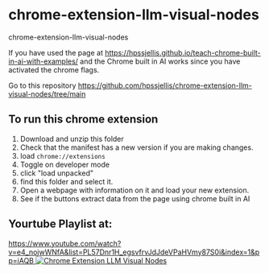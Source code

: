 # chrome-extension-llm-visual-nodes
chrome-extension-llm-visual-nodes


If you have used the page at https://hpssjellis.github.io/teach-chrome-built-in-ai-with-examples/ and the Chrome built in AI works since 
you have activated the chrome flags.

Go to this repository
https://github.com/hpssjellis/chrome-extension-llm-visual-nodes/tree/main



## To run this chrome extension

1. Download and unzip this folder
2. Check that the manifest has a new version if you are making changes.
3. load ```chrome://extensions```
4. Toggle on developer mode
5. click "load unpacked"
6. find this folder and select it.
7. Open a webpage with information on it and load your new extension.
8. See if the buttons extract data from the page using chrome built in AI



## Yourtube Playlist at:


[https://www.youtube.com/watch?v=e4_nojwWNfA&list=PL57Dnr1H_egsvfrvJdJdeVPaHVmy87S0i&index=1&pp=iAQB
![Chrome Extension LLM Visual Nodes](https://img.youtube.com/e4_nojwWNfA/0.jpg)](https://www.youtube.com/watch?v=e4_nojwWNfA&list=PL57Dnr1H_egsvfrvJdJdeVPaHVmy87S0i&index=1&pp=iAQB)








